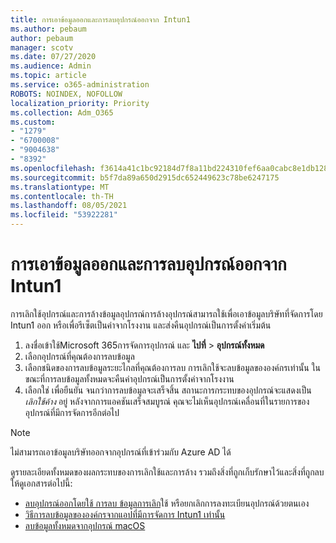 ```yaml
---
title: การเอาข้อมูลออกและการลบอุปกรณ์ออกจาก Intun1
ms.author: pebaum
author: pebaum
manager: scotv
ms.date: 07/27/2020
ms.audience: Admin
ms.topic: article
ms.service: o365-administration
ROBOTS: NOINDEX, NOFOLLOW
localization_priority: Priority
ms.collection: Adm_O365
ms.custom:
- "1279"
- "6700008"
- "9004638"
- "8392"
ms.openlocfilehash: f3614a41c1bc92184d7f8a11bd224310fef6aa0cabc8e1db1288bde01ca1cb5a
ms.sourcegitcommit: b5f7da89a650d2915dc652449623c78be6247175
ms.translationtype: MT
ms.contentlocale: th-TH
ms.lasthandoff: 08/05/2021
ms.locfileid: "53922281"
---
```

# <a name="removing-data-and-wiping-devices-from-intune"></a>การเอาข้อมูลออกและการลบอุปกรณ์ออกจาก Intun1

การเลิกใช้อุปกรณ์และการล้างข้อมูลอุปกรณ์การล้างอุปกรณ์สามารถใช้เพื่อเอาข้อมูลบริษัทที่จัดการโดย Intun1 ออก หรือเพื่อรีเซ็ตเป็นค่าจากโรงงาน และส่งคืนอุปกรณ์เป็นการตั้งค่าเริ่มต้น

1. ลงชื่อเข้าใช้Microsoft 365การจัดการอุปกรณ์ และ **ไปที่**  >  **อุปกรณ์ทั้งหมด**
2. เลือกอุปกรณ์ที่คุณต้องการลบข้อมูล
3. เลือกชนิดของการลบข้อมูลระยะไกลที่คุณต้องการลบ การเลิกใช้จะลบข้อมูลขององค์กรเท่านั้น ในขณะที่การลบข้อมูลทั้งหมดจะคืนค่าอุปกรณ์เป็นการตั้งค่าจากโรงงาน
4. เลือกใช่ เพื่อยืนยัน จนกว่าการลบข้อมูลจะเสร็จสิ้น สถานะการกระทบของอุปกรณ์จะแสดงเป็น *เลิกใช้ค้าง* อยู่
    หลังจากการแอคชันเสร็จสมบูรณ์ คุณจะไม่เห็นอุปกรณ์เคลื่อนที่ในรายการของอุปกรณ์ที่มีการจัดการอีกต่อไป

> [!NOTE]
> ไม่สามารถเอาข้อมูลบริษัทออกจากอุปกรณ์ที่เข้าร่วมกับ Azure AD ได้ 

ดูรายละเอียดทั้งหมดของผลกระทบของการเลิกใช้และการล้าง รวมถึงสิ่งที่ถูกเก็บรักษาไว้และสิ่งที่ถูกลบ ให้ดูเอกสารต่อไปนี้:

- [ลบอุปกรณ์ออกโดยใช้ การลบ ข้อมูลการเลิก](https://docs.microsoft.com/mem/intune/remote-actions/devices-wipe)ใช้ หรือยกเลิกการลงทะเบียนอุปกรณ์ด้วยตนเอง
- [วิธีการลบข้อมูลขององค์กรจากแอปที่มีการจัดการ Intun1 เท่านั้น](https://docs.microsoft.com/mem/intune/apps/apps-selective-wipe)
- [ลบข้อมูลทั้งหมดจากอุปกรณ์ macOS](https://docs.microsoft.com/mem/intune/remote-actions/device-erase)
